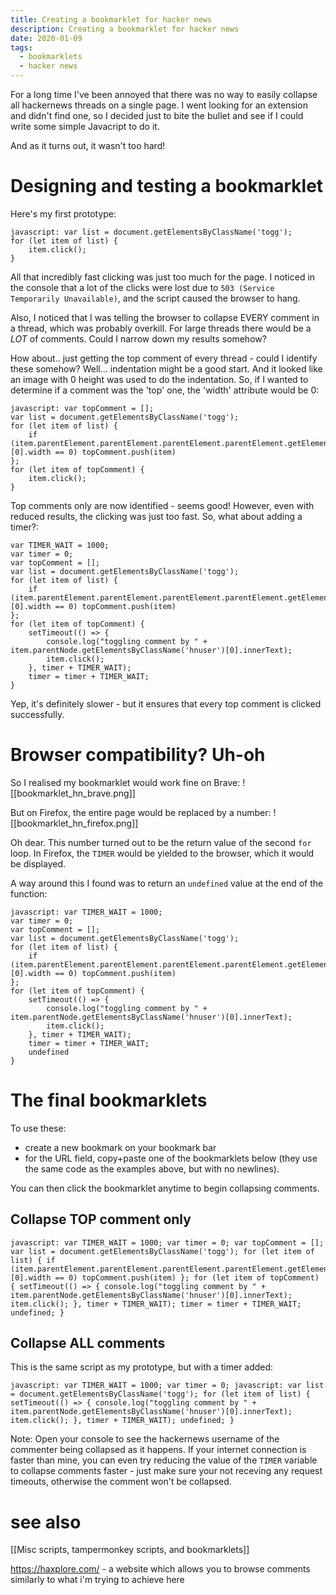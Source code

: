```yaml
---
title: Creating a bookmarklet for hacker news
description: Creating a bookmarklet for hacker news
date: 2020-01-09
tags:
  - bookmarklets
  - hacker news
---
```


For a long time I've been annoyed that there was no way to easily collapse all hackernews threads on a single page. I went looking for an extension and didn't find one, so I decided just to bite the bullet and see if I could write some simple Javacript to do it.

And as it turns out, it wasn't too hard!

# Designing and testing a bookmarklet

Here's my first prototype:

```
javascript: var list = document.getElementsByClassName('togg');
for (let item of list) {
    item.click();
}
```

All that incredibly fast clicking was just too much for the page. I noticed in the console that a lot of the clicks were lost due to `503 (Service Temporarily Unavailable)`, and the script caused the browser to hang.

Also, I noticed that I was telling the browser to collapse EVERY comment in a thread, which was probably overkill. For large threads there would be a _LOT_ of comments. Could I narrow down my results somehow?

How about..  just getting the top comment of every thread - could I identify these somehow? Well... indentation might be a good start. And it looked like an image with 0 height was used to do the indentation. So, if I wanted to determine if a comment was the 'top' one, the 'width' attribute would be 0:

```
javascript: var topComment = [];
var list = document.getElementsByClassName('togg');
for (let item of list) {
    if (item.parentElement.parentElement.parentElement.parentElement.getElementsByTagName('img')[0].width == 0) topComment.push(item)
};
for (let item of topComment) {
    item.click();
}
```

Top comments only are now identified - seems good! However, even with reduced results, the clicking was just too fast. So, what about adding a timer?:

```
var TIMER_WAIT = 1000;
var timer = 0;
var topComment = [];
var list = document.getElementsByClassName('togg');
for (let item of list) {
    if (item.parentElement.parentElement.parentElement.parentElement.getElementsByTagName('img')[0].width == 0) topComment.push(item)
};
for (let item of topComment) {
    setTimeout(() => {
        console.log("toggling comment by " + item.parentNode.getElementsByClassName('hnuser')[0].innerText);
        item.click();
    }, timer + TIMER_WAIT);
    timer = timer + TIMER_WAIT;
}
```

Yep, it's definitely slower - but it ensures that every top comment is clicked successfully.

# Browser compatibility? Uh-oh
So I realised my bookmarklet would work fine on Brave:
![[bookmarklet_hn_brave.png]]

But on Firefox, the entire page would be replaced by a number:
![[bookmarklet_hn_firefox.png]]

Oh dear. This number turned out to be the return value of the second `for` loop. In Firefox, the `TIMER` would be yielded to the browser, which it would be displayed.

A way around this I found was to return an `undefined` value at the end of the function:

```
javascript: var TIMER_WAIT = 1000;
var timer = 0;
var topComment = [];
var list = document.getElementsByClassName('togg');
for (let item of list) {
    if (item.parentElement.parentElement.parentElement.parentElement.getElementsByTagName('img')[0].width == 0) topComment.push(item)
};
for (let item of topComment) {
    setTimeout(() => {
        console.log("toggling comment by " + item.parentNode.getElementsByClassName('hnuser')[0].innerText);
        item.click();
    }, timer + TIMER_WAIT);
    timer = timer + TIMER_WAIT;
	undefined
}
```

# The final bookmarklets
To use these:
- create a new bookmark on your bookmark bar
- for the URL field, copy+paste one of the bookmarklets below (they use the same code as the examples above, but with no newlines).
 
You can then click the bookmarklet anytime to begin collapsing comments.

## Collapse TOP comment only

```
javascript: var TIMER_WAIT = 1000; var timer = 0; var topComment = []; var list = document.getElementsByClassName('togg'); for (let item of list) { if (item.parentElement.parentElement.parentElement.parentElement.getElementsByTagName('img')[0].width == 0) topComment.push(item) }; for (let item of topComment) { setTimeout(() => { console.log("toggling comment by " + item.parentNode.getElementsByClassName('hnuser')[0].innerText); item.click(); }, timer + TIMER_WAIT); timer = timer + TIMER_WAIT; undefined; }
```

## Collapse ALL comments

This is the same script as my prototype, but with a timer added:

```
javascript: var TIMER_WAIT = 1000; var timer = 0; javascript: var list = document.getElementsByClassName('togg'); for (let item of list) { setTimeout(() => { console.log("toggling comment by " + item.parentNode.getElementsByClassName('hnuser')[0].innerText); item.click(); }, timer + TIMER_WAIT); undefined; }
```

Note: Open your console to see the hackernews username of the commenter being collapsed as it happens. If your internet connection is faster than mine, you can even try reducing the value of the `TIMER` variable to collapse comments faster - just make sure your not receving any request timeouts, otherwise the comment won't be collapsed.

# see also

[[Misc scripts, tampermonkey scripts,  and bookmarklets]]

https://haxplore.com/ - a website which allows you to browse comments similarly to what i'm trying to achieve here